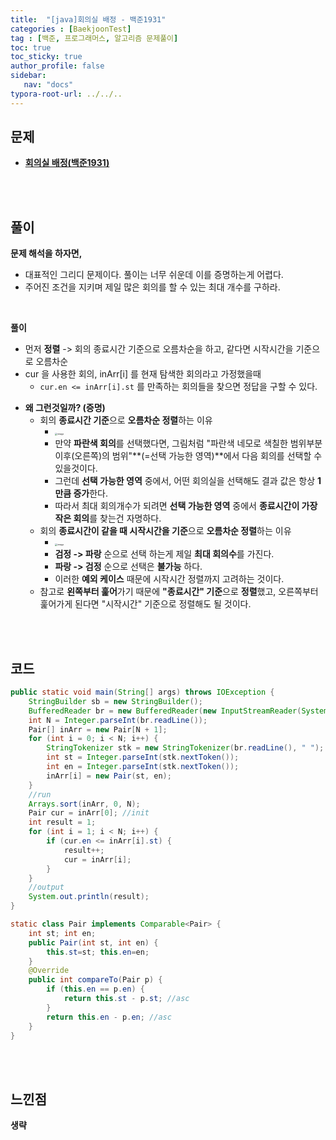 ```yaml
---
title:  "[java]회의실 배정 - 백준1931"
categories : [BaekjoonTest]
tag : [백준, 프로그래머스, 알고리즘 문제풀이]
toc: true
toc_sticky: true
author_profile: false
sidebar:
   nav: "docs"
typora-root-url: ../../..
---
```




## 문제

* **[회의실 배정(백준1931)](https://www.acmicpc.net/problem/1931)**

<br><br>

## 풀이

**문제 해석을 하자면,**

* 대표적인 그리디 문제이다. 풀이는 너무 쉬운데 이를 증명하는게 어렵다.
* 주어진 조건을 지키며 제일 많은 회의를 할 수 있는 최대 개수를 구하라.

<br>

**풀이**

* 먼저 **정렬** -> 회의 종료시간 기준으로 오름차순을 하고, 같다면 시작시간을 기준으로 오름차순
* cur 을 사용한 회의, inArr[i] 를 현재 탐색한 회의라고 가정했을때
  * `cur.en <= inArr[i].st` 를 만족하는 회의들을 찾으면 정답을 구할 수 있다.


- **왜 그런것일까? (증명)**
  - 회의 **종료시간 기준**으로 **오름차순 정렬**하는 이유
    - <img src="https://github.com/BH946/bh946.github.io/assets/80165014/b4d182d6-6e91-4212-b310-88b2732cfef8" alt="image" style="zoom: 25%;" /> 
    -  만약 **파란색 회의**를 선택했다면, 그림처럼 "파란색 네모로 색칠한 범위부분 이후(오른쪽)의 범위"**(=선택 가능한 영역)**에서 다음 회의를 선택할 수 있을것이다. 
    - 그런데 **선택 가능한 영역** 중에서, 어떤 회의실을 선택해도 결과 값은 항상 **1만큼 증가**한다.
    - 따라서 최대 회의개수가 되려면 **선택 가능한 영역** 중에서 **종료시간이 가장 작은 회의**를 찾는건 자명하다.
  - 회의 **종료시간이 같을 때 시작시간을 기준**으로 **오름차순 정렬**하는 이유
    - <img src="https://github.com/BH946/bh946.github.io/assets/80165014/e823b06a-7059-4eea-8596-2854641f4046" alt="image" style="zoom:25%;" /> 
    - **검정 -> 파랑** 순으로 선택 하는게 제일 **최대 회의수**를 가진다.
    - **파랑 -> 검정** 순으로 선택은 **불가능** 하다.
    - 이러한 **예외 케이스** 때문에 시작시간 정렬까지 고려하는 것이다.
  - 참고로 **왼쪽부터 훑어**가기 때문에 **"종료시간" 기준**으로 **정렬**했고, 오른쪽부터 훑어가게 된다면 "시작시간" 기준으로 정렬해도 될 것이다.

<br><br>

## 코드

```java
public static void main(String[] args) throws IOException {
    StringBuilder sb = new StringBuilder();
    BufferedReader br = new BufferedReader(new InputStreamReader(System.in));
    int N = Integer.parseInt(br.readLine());
    Pair[] inArr = new Pair[N + 1];
    for (int i = 0; i < N; i++) {
        StringTokenizer stk = new StringTokenizer(br.readLine(), " ");
        int st = Integer.parseInt(stk.nextToken());
        int en = Integer.parseInt(stk.nextToken());
        inArr[i] = new Pair(st, en);
    }
    //run
    Arrays.sort(inArr, 0, N);
    Pair cur = inArr[0]; //init
    int result = 1;
    for (int i = 1; i < N; i++) {
        if (cur.en <= inArr[i].st) {
            result++;
            cur = inArr[i];
        }
    }
    //output
    System.out.println(result);
}

static class Pair implements Comparable<Pair> {
    int st; int en;
    public Pair(int st, int en) {
        this.st=st; this.en=en;
    }
    @Override
    public int compareTo(Pair p) {
        if (this.en == p.en) {
            return this.st - p.st; //asc
        }
        return this.en - p.en; //asc
    }
}
```

<br>**<br>**

## **느낀점**

**생략**
